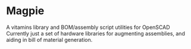 Magpie
======

A vitamins library and BOM/assembly script utilities for OpenSCAD
Currently just a set of hardware libraries for augmenting assemblies, and aiding in bill of material generation. 
